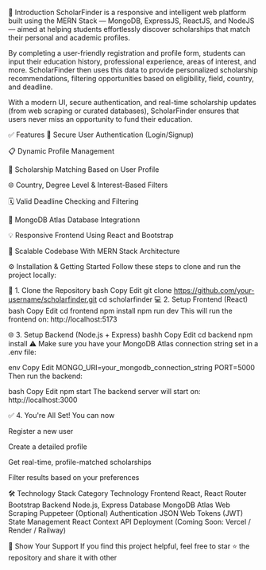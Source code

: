 👋 Introduction
ScholarFinder is a responsive and intelligent web platform built using the MERN Stack — MongoDB, ExpressJS, ReactJS, and NodeJS — aimed at helping students effortlessly discover scholarships that match their personal and academic profiles.

By completing a user-friendly registration and profile form, students can input their education history, professional experience, areas of interest, and more. ScholarFinder then uses this data to provide personalized scholarship recommendations, filtering opportunities based on eligibility, field, country, and deadline.

With a modern UI, secure authentication, and real-time scholarship updates (from web scraping or curated databases), ScholarFinder ensures that users never miss an opportunity to fund their education.

✅ Features
🔐 Secure User Authentication (Login/Signup)

📋 Dynamic Profile Management

🎯 Scholarship Matching Based on User Profile

🌐 Country, Degree Level & Interest-Based Filters

🗓️ Valid Deadline Checking and Filtering

💾 MongoDB Atlas Database Integrationn

💡 Responsive Frontend Using React and Bootstrap

🧠 Scalable Codebase With MERN Stack Architecture

⚙️ Installation & Getting Started
Follow these steps to clone and run the project locally:

🔽 1. Clone the Repository
bash
Copy
Edit
git clone https://github.com/your-username/scholarfinder.git
cd scholarfinder
💻 2. Setup Frontend (React)
bash
Copy
Edit
cd frontend
npm install
npm run dev
This will run the frontend on: http://localhost:5173

🌐 3. Setup Backend (Node.js + Express)
bashh
Copy
Edit
cd backend
npm install
⚠️ Make sure you have your MongoDB Atlas connection string set in a .env file:

env
Copy
Edit
MONGO_URI=your_mongodb_connection_string
PORT=5000
Then run the backend:

bash
Copy
Edit
npm start
The backend server will start on: http://localhost:3000

✅ 4. You're All Set!
You can now

Register a new user

Create a detailed profile

Get real-time, profile-matched scholarships

Filter results based on your preferences

🛠️ Technology Stack
Category	Technology
Frontend	React, React Router Bootstrap
Backend	Node.js, Express
Database	MongoDB Atlas
Web Scraping	Puppeteer (Optional)
Authentication	JSON Web Tokens (JWT)
State Management	React Context API
Deployment	(Coming Soon: Vercel / Render / Railway)

🌟 Show Your Support
If you find this project helpful, feel free to star  ⭐ the repository and share it with other
